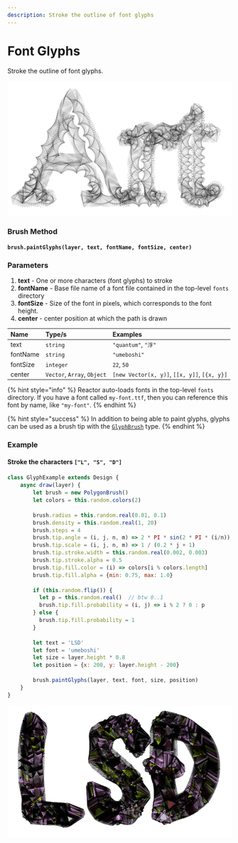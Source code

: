 ```yaml
---
description: Stroke the outline of font glyphs
---
```


# Font Glyphs

Stroke the outline of font glyphs.

![](../../.gitbook/assets/screenshot-from-2020-09-11-11-05-28.png)

### Brush Method <a id="overview"></a>

**`brush.paintGlyphs(layer, text, fontName, fontSize, center)`**

### ‌Parameters‌

1. **text** - One or more characters \(font glyphs\) to stroke
2. **fontName** - Base file name of a font file contained in the top-level `fonts` directory
3. **fontSize** - Size of the font in pixels, which corresponds to the font height.
4. **center** - center position at which the path is drawn

| Name | Type/s | Examples |
| :--- | :--- | :--- |
| text | `string` | `"quantum"`, `"浮"`  |
| fontName | `string` | `"umeboshi"` |
| fontSize | `integer` | `22`, `50` |
| center | `Vector`, `Array`, `Object` | `[new Vector(x, y)]`, `[[x, y]]`, `[{x, y}]` |

{% hint style="info" %}
Reactor auto-loads fonts in the top-level `fonts` directory. If you have a font called `my-font.ttf`, then you can reference this font by name, like `"my-font"`.
{% endhint %}

{% hint style="success" %}
In addition to being able to paint glyphs, glyphs can be used as a brush tip with the [`GlyphBrush`](../brush-properties/brush-types/glyph-brush/) type.
{% endhint %}

### Example

#### Stroke the characters `["L", "S", "D"]`

```javascript
class GlyphExample extends Design {
    async draw(layer) {
        let brush = new PolygonBrush()
        let colors = this.random.colors(2)

        brush.radius = this.random.real(0.01, 0.1)
        brush.density = this.random.real(1, 20)
        brush.steps = 4
        brush.tip.angle = (i, j, n, m) => 2 * PI * sin(2 * PI * (i/n))
        brush.tip.scale = (i, j, n, m) => 1 / (0.2 * j + 1)
        brush.tip.stroke.width = this.random.real(0.002, 0.003)
        brush.tip.stroke.alpha = 0.5
        brush.tip.fill.color = (i) => colors[i % colors.length]
        brush.tip.fill.alpha = {min: 0.75, max: 1.0}
        
        if (this.random.flip()) {
          let p = this.random.real()  // btw 0..1
          brush.tip.fill.probability = (i, j) => i % 2 ? 0 : p
        } else {
          brush.tip.fill.probability = 1
        }
        
        let text = 'LSD'
        let font = 'umeboshi'
        let size = layer.height * 0.8
        let position = {x: 200, y: layer.height - 200}
        
        brush.paintGlyphs(layer, text, font, size, position)
    }
}
```

![Example Output](../../.gitbook/assets/lsd%20%281%29.png)



